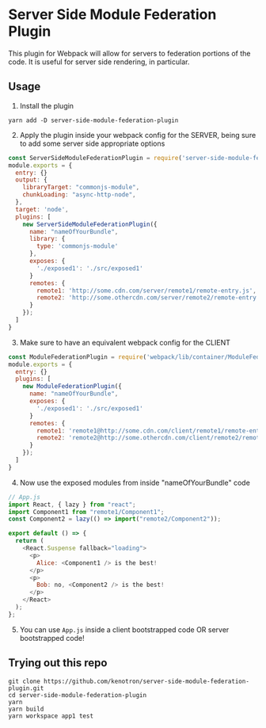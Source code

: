 # Server Side Module Federation Plugin

This plugin for Webpack will allow for servers to federation portions of the code. It is useful for server side rendering, in particular.

## Usage

1. Install the plugin

```
yarn add -D server-side-module-federation-plugin
```

2. Apply the plugin inside your webpack config for the SERVER, being sure to add some server side appropriate options

```js
const ServerSideModuleFederationPlugin = require('server-side-module-federation-plugin');
module.exports = {
  entry: {}
  output: {
    libraryTarget: "commonjs-module",
    chunkLoading: "async-http-node",
  },
  target: 'node',
  plugins: [
    new ServerSideModuleFederationPlugin({
      name: "nameOfYourBundle",
      library: {
        type: 'commonjs-module'
      },
      exposes: {
        './exposed1': './src/exposed1'
      }
      remotes: {
        remote1: 'http://some.cdn.com/server/remote1/remote-entry.js',
        remote2: 'http://some.othercdn.com/server/remote2/remote-entry.js',
      }
    });
  ]
}
```

3. Make sure to have an equivalent webpack config for the CLIENT

```js
const ModuleFederationPlugin = require('webpack/lib/container/ModuleFederationPlugin');
module.exports = {
  entry: {}
  plugins: [
    new ModuleFederationPlugin({
      name: "nameOfYourBundle",
      exposes: {
        './exposed1': './src/exposed1'
      }
      remotes: {
        remote1: 'remote1@http://some.cdn.com/client/remote1/remote-entry.js',
        remote2: 'remote2@http://some.othercdn.com/client/remote2/remote-entry.js',
      }
    });
  ]
}
```

4. Now use the exposed modules from inside "nameOfYourBundle" code

```js
// App.js
import React, { lazy } from "react";
import Component1 from "remote1/Component1";
const Component2 = lazy(() => import("remote2/Component2"));

export default () => {
  return (
    <React.Suspense fallback="loading">
      <p>
        Alice: <Component1 /> is the best!
      </p>
      <p>
        Bob: no, <Component2 /> is the best!
      </p>
    </React>
  );
};
```

5. You can use `App.js` inside a client bootstrapped code OR server bootstrapped code!

## Trying out this repo

```
git clone https://github.com/kenotron/server-side-module-federation-plugin.git
cd server-side-module-federation-plugin
yarn
yarn build
yarn workspace app1 test
```
